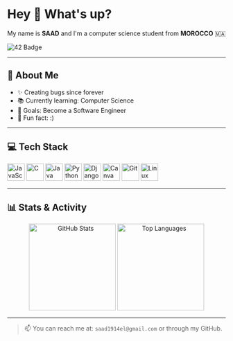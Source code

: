 <h1 align="left">Hey 👋 What's up?</h1>

<p align="left">
  My name is <strong>SAAD</strong> and I'm a computer science student from <strong>MOROCCO</strong> 🇲🇦
</p>

<p align="left">
  <img src="https://badge.mediaplus.ma/binary/sel-bech?UM6P=off" alt="42 Badge" />
</p>

---

## 🧠 About Me

- ✨ Creating bugs since forever  
- 📚 Currently learning: Computer Science  
- 🎯 Goals: Become a Software Engineer  
- 🎲 Fun fact: :)

---

## 💻 Tech Stack

<div align="left">
  <img src="https://cdn.jsdelivr.net/gh/devicons/devicon/icons/javascript/javascript-original.svg" height="40" alt="JavaScript" />
  <img src="https://cdn.jsdelivr.net/gh/devicons/devicon/icons/c/c-original.svg" height="40" alt="C" />
  <img src="https://cdn.jsdelivr.net/gh/devicons/devicon/icons/java/java-original.svg" height="40" alt="Java" />
  <img src="https://cdn.jsdelivr.net/gh/devicons/devicon/icons/python/python-original.svg" height="40" alt="Python" />
  <img src="https://cdn.jsdelivr.net/gh/devicons/devicon/icons/django/django-plain.svg" height="40" alt="Django" />
  <img src="https://cdn.jsdelivr.net/gh/devicons/devicon/icons/canva/canva-original.svg" height="40" alt="Canva" />
  <img src="https://cdn.jsdelivr.net/gh/devicons/devicon/icons/git/git-original.svg" height="40" alt="Git" />
  <img src="https://cdn.jsdelivr.net/gh/devicons/devicon/icons/linux/linux-original.svg" height="40" alt="Linux" />
</div>

---

## 📊 Stats & Activity

<p align="center">
  <img height="200" src="https://github-readme-stats.vercel.app/api?username=your-username&show_icons=true&theme=radical" alt="GitHub Stats" />
  <img height="200" src="https://github-readme-stats.vercel.app/api/top-langs/?username=your-username&layout=compact&theme=radical" alt="Top Languages" />
</p>

---

> 📫 You can reach me at: `saad1914el@gmail.com` or through my GitHub.

